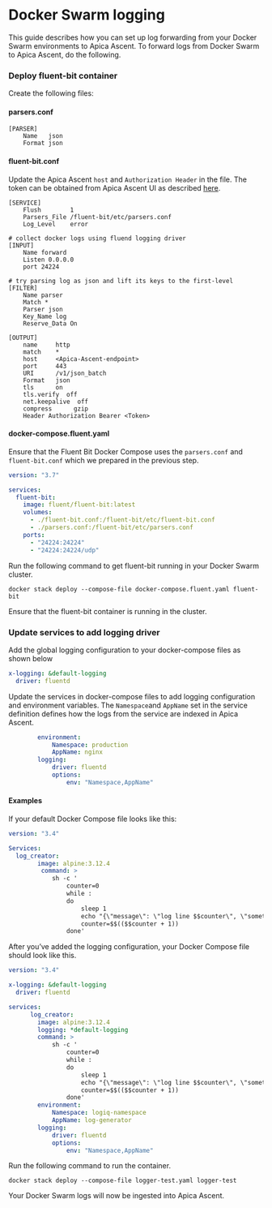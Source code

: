# Docker Swarm logging

This guide describes how you can set up log forwarding from your Docker Swarm environments to Apica Ascent. To forward logs from Docker Swarm to Apica Ascent, do the following.

### Deploy fluent-bit container

Create the following files:

#### parsers.conf

```apacheconf
[PARSER]
    Name   json
    Format json
```

#### fluent-bit.conf

Update the Apica Ascent `host` and `Authorization Header` in the file. The token can be obtained from Apica Ascent UI as described [here](../overview/generating-a-secure-ingest-token.md#obtaining-an-ingest-token-using-ui).

```apacheconf
[SERVICE]
    Flush        1
    Parsers_File /fluent-bit/etc/parsers.conf
    Log_Level    error

# collect docker logs using fluend logging driver
[INPUT]
    Name forward
    Listen 0.0.0.0
    port 24224

# try parsing log as json and lift its keys to the first-level
[FILTER]
    Name parser
    Match *
    Parser json
    Key_Name log
    Reserve_Data On

[OUTPUT]
    name     http
    match    *
    host     <Apica-Ascent-endpoint>
    port     443
    URI      /v1/json_batch
    Format   json
    tls      on
    tls.verify  off
    net.keepalive  off
    compress      gzip
    Header Authorization Bearer <Token>
```

#### docker-compose.fluent.yaml

Ensure that the Fluent Bit Docker Compose uses the `parsers.conf` and `fluent-bit.conf` which we prepared in the previous step.

```yaml
version: "3.7"

services:
  fluent-bit:
    image: fluent/fluent-bit:latest
    volumes:
      - ./fluent-bit.conf:/fluent-bit/etc/fluent-bit.conf
      - ./parsers.conf:/fluent-bit/etc/parsers.conf
    ports:
      - "24224:24224"
      - "24224:24224/udp"
```

Run the following command to get fluent-bit running in your Docker Swarm cluster.

```
docker stack deploy --compose-file docker-compose.fluent.yaml fluent-bit
```

Ensure that the fluent-bit container is running in the cluster.

### Update services to add logging driver

Add the global logging configuration to your docker-compose files as shown below

```yaml
x-logging: &default-logging
  driver: fluentd
```

Update the services in docker-compose files to add logging configuration and environment variables. The `Namespace`and `AppName` set in the service definition defines how the logs from the service are indexed in Apica Ascent.

```yaml
        environment:
            Namespace: production
            AppName: nginx
        logging:
            driver: fluentd
            options:
                env: "Namespace,AppName"
```

#### Examples

If your default Docker Compose file looks like this:

```yaml
version: "3.4"

Services:
  log_creator:
        image: alpine:3.12.4
         command: >
            sh -c '
                counter=0
                while :
                do
                    sleep 1
                    echo "{\"message\": \"log line $$counter\", \"something\": \"else\"}"
                    counter=$$(($$counter + 1))
                done'


```

After you’ve added the logging configuration, your Docker Compose file should look like this.

```yaml
version: "3.4"

x-logging: &default-logging
  driver: fluentd

services:
      log_creator:
        image: alpine:3.12.4
        logging: *default-logging
        command: >
            sh -c '
                counter=0
                while :
                do
                    sleep 1
                    echo "{\"message\": \"log line $$counter\", \"something\": \"else\"}"
                    counter=$$(($$counter + 1))
                done'
        environment:
            Namespace: logiq-namespace
            AppName: log-generator
        logging:
            driver: fluentd
            options:
                env: "Namespace,AppName"
```

Run the following command to run the container.

```
docker stack deploy --compose-file logger-test.yaml logger-test
```

Your Docker Swarm logs will now be ingested into Apica Ascent.
